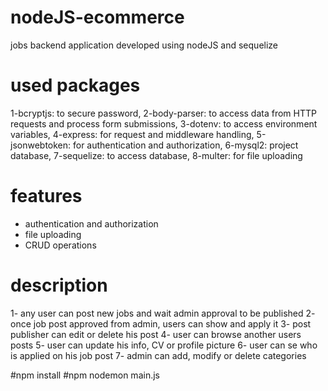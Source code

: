 # nodeJS-ecommerce
jobs backend application developed using nodeJS and sequelize

# used packages
1-bcryptjs: to secure password,
2-body-parser: to access data from HTTP requests and process form submissions,
3-dotenv: to access environment variables,
4-express: for request and middleware handling,
5-jsonwebtoken: for authentication and authorization,
6-mysql2: project database,
7-sequelize: to access database,
8-multer: for file uploading

# features
- authentication and authorization
- file uploading
- CRUD operations

# description
1- any user can post new jobs and wait admin approval to be published
2- once job post approved from admin, users can show and apply it
3- post publisher can edit or delete his post
4- user can browse another users posts
5- user can update his info, CV or profile picture
6- user can se who is applied on his job post
7- admin can add, modify or delete categories

#npm install
#npm nodemon main.js